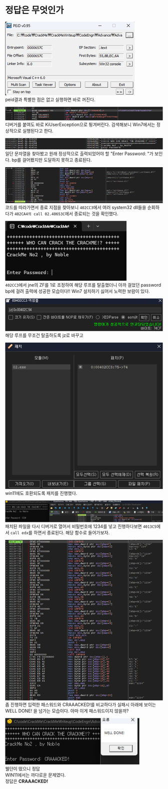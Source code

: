 # 정답은 무엇인가

![alt text](image.png)  
peid결과 특별한 점은 없고 실행하면 바로 꺼진다.

![alt text](image-1.png)  
디버거를 붙여도 바로 KiUserException으로 튕겨버린다. 검색해보니 Win7에서는 정상적으로 실행된다고 한다.

![alt text](image-2.png)  
일단 문자열을 찾아봤고 원래 정상적으로 출력되었어야 할 "Enter Password: "가 보인다. bp를 걸어봤지만 도달하지 못하고 종료된다.

![alt text](image-3.png)  
코드를 따라가면서 종료 지점을 찾아보니 `402CC3`에서 여러 system32 dll들을 순회하다가 `402CA4의 call 02.40653C`에서 종료되는 것을 확인했다.

![alt text](image-4.png)  
`402CC3`에서 jne의 ZF를 1로 조정하여 해당 루프를 탈출했더니 아까 걸었던 password bp에 걸려 출력에 성공한 모습이다!! Win7 설치하기 싫어서 노력한 보람이 있다.

![alt text](image-5.png)  
해당 루프를 무조건 탈출하도록 jz로 바꾸고

![alt text](image-6.png)  
win11에도 호환되도록 패치를 진행했다.

![alt text](image-7.png)  
패치된 파일을 다시 디버거로 열어서 비밀번호에 1234를 넣고 진행하다보면 `4013C5`에서 `call edx`를 하면서 종료된다.
해당 함수로 들어가보자.

![alt text](image-8.png)  
좀 진행하면 입력한 패스워드와 CRAAACKED!를 비교하다가 실패시 아래에 보이는 WELL DONE! 을 넘가는 모습이다. 아마 이게 패스워드이지 않을까?

![alt text](image-9.png)  
웰던이 떴으니 정답  
WIN11에서는 까다로운 문제였다.  
정답은 **CRAAACKED!**
